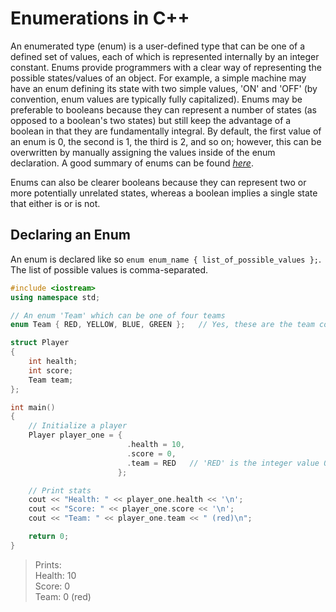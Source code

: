 # Enumerations in C++
An enumerated type (enum) is a user-defined type that can be one of a defined set of values, each of which is represented internally by an integer constant. Enums provide
programmers with a clear way of representing the possible states/values of an object. For example, a simple machine may have an enum defining its state with two simple
values, 'ON' and 'OFF' (by convention, enum values are typically fully capitalized). Enums may be preferable to booleans because they can represent a number of states (as
opposed to a boolean's two states) but still keep the advantage of a boolean in that they are fundamentally integral. By default, the first value of an enum is 0, 
the second is 1, the third is 2, and so on; however, this can be overwritten by manually assigning the values inside of the enum declaration. 
A good summary of enums can be found [_here_](https://www.youtube.com/watch?v=x55jfOd5PEE). <br />

Enums can also be clearer booleans because they can represent two or more potentially unrelated states, whereas a boolean implies a single state that either is or is not.

## Declaring an Enum
An enum is declared like so `enum enum_name { list_of_possible_values };`. The list of possible values is comma-separated.

```C++
#include <iostream>
using namespace std;

// An enum 'Team' which can be one of four teams
enum Team { RED, YELLOW, BLUE, GREEN };   // Yes, these are the team colors from Mario Party 8

struct Player
{
    int health;
    int score;
    Team team;
};

int main()
{
    // Initialize a player
    Player player_one = {
                          .health = 10,
                          .score = 0,
                          .team = RED   // 'RED' is the integer value 0
                        };

    // Print stats
    cout << "Health: " << player_one.health << '\n';
    cout << "Score: " << player_one.score << '\n';
    cout << "Team: " << player_one.team << " (red)\n";

    return 0;
}
```
> Prints: <br />
> Health: 10 <br />
> Score: 0 <br />
> Team: 0 (red) <br />
